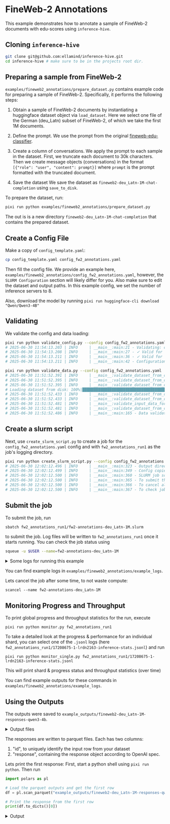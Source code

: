 # FineWeb-2 Annotations
This example demonstrates how to annotate a sample of FineWeb-2 documents with edu-scores using `inference-hive`.


## Cloning `inference-hive`
```bash
git clone git@github.com:ellamind/inference-hive.git
cd inference-hive # make sure to be in the projects root dir.
```

## Preparing a sample from FineWeb-2
`examples/fineweb2_annotations/prepare_dataset.py` contains example code for preparing a sample of FineWeb-2.
Specifically, it performs the following steps:
1. Obtain a sample of FineWeb-2 documents by instantiating a huggingface dataset object via `load_dataset`.
Here we select one file of the German (deu_Latn) subset of FineWeb-2, of which we take the first 1M documents.

2. Define the prompt.
We use the prompt from the original [fineweb-edu-classifier](https://huggingface.co/HuggingFaceFW/fineweb-edu-classifier/blob/main/utils/prompt.txt).

3. Create a column of conversations.
We apply the prompt to each sample in the dataset. First, we truncate each document to 30k characters. Then we create message objects (conversations) in the format `[{"role": "user", "content": prompt}]` where `prompt` is the prompt formatted with the truncated document.

4. Save the dataset
We save the dataset as `fineweb2-deu_Latn-1M-chat-completion` using `save_to_disk`.

To prepare the dataset, run:
```bash
pixi run python examples/fineweb2_annotations/prepare_dataset.py
```
The out is is a new directory `fineweb2-deu_Latn-1M-chat-completion` that contains the prepared dataset.

## Create a Config File
Make a copy of `config_template.yaml`:
```bash
cp config_template.yaml config_fw2_annotations.yaml
```
Then fill the config file. We provide an example here, `examples/fineweb2_annotations/config_fw2_annotations.yaml`, however, the `SLURM Configuration` section will likely differ for you. Also make sure to edit the dataset and output paths. In this example config, we set the number of inference servers to 8.

Also, download the model by running `pixi run huggingface-cli download "Qwen/Qwen3-4B"`

## Validating
We validate the config and data loading:

```bash
pixi run python validate_config.py --config config_fw2_annotations.yaml
# 2025-06-30 11:54:13.203 | INFO     | __main__:main:21 - Validating: config_fw2_annotations.yaml
# 2025-06-30 11:54:13.208 | INFO     | __main__:main:27 - ✓ Valid for create_slurm_script.py
# 2025-06-30 11:54:13.211 | INFO     | __main__:main:36 - ✓ Valid for run_inference.py
# 2025-06-30 11:54:13.211 | INFO     | __main__:main:42 - Configuration is valid!
```

```bash
pixi run python validate_data.py --config config_fw2_annotations.yaml
# 2025-06-30 11:51:52.391 | INFO     | __main__:validate_dataset_from_config:98 - Loading configuration from: config_fw2_annotations.yaml
# 2025-06-30 11:51:52.395 | INFO     | __main__:validate_dataset_from_config:101 - Loading dataset for validation...
# 2025-06-30 11:51:52.395 | INFO     | __main__:validate_dataset_from_config:103 - Loading dataset with load_from_disk
# Loading dataset from disk: 100%|███████████████████████████████████████████████████████████████████████████████| 17/17 [00:00<00:00, 1899.09it/s]
# 2025-06-30 11:51:52.433 | INFO     | __main__:validate_dataset_from_config:115 - Dataset loaded: 1000000 rows
# 2025-06-30 11:51:52.433 | INFO     | __main__:validate_dataset_from_config:118 - Starting data validation...
# 2025-06-30 11:51:52.481 | INFO     | __main__:validate_input_data_format:86 - Input data format validation passed for api_type='chat-completion' with string ID column 'id' using OpenAI's pydantic models
# 2025-06-30 11:51:52.481 | INFO     | __main__:validate_dataset_from_config:126 - ✓ Data validation completed successfully!
# 2025-06-30 11:51:52.486 | INFO     | __main__:main:165 - Data validation passed! Dataset is ready for inference.
```

## Create a slurm script
Next, use `create_slurm_script.py` to create a job for the `config_fw2_annotations.yaml` config and with `fw2_annotations_run1` as the job's logging directory.
```bash
pixi run python create_slurm_script.py --config config_fw2_annotations.yaml --output fw2_annotations_run1
# 2025-06-30 12:02:12.496 | INFO     | __main__:main:323 - Output directory: fw2_annotations_run1
# 2025-06-30 12:02:12.499 | INFO     | __main__:main:349 - Config copied to: fw2_annotations_run1/config_fw2_annotations.yaml
# 2025-06-30 12:02:12.500 | INFO     | __main__:main:360 - SLURM job script generated successfully: fw2_annotations_run1/fw2-annotations-deu_Latn-1M.slurm
# 2025-06-30 12:02:12.500 | INFO     | __main__:main:365 - To submit the job: sbatch fw2_annotations_run1/fw2-annotations-deu_Latn-1M.slurm
# 2025-06-30 12:02:12.500 | INFO     | __main__:main:366 - To cancel all jobs: scancel --name=fw2-annotations-deu_Latn-1M
# 2025-06-30 12:02:12.500 | INFO     | __main__:main:367 - To check job status: squeue -u $USER --name=fw2-annotations-deu_Latn-1M
```

## Submit the job
To submit the job, run
```bash
sbatch fw2_annotations_run1/fw2-annotations-deu_Latn-1M.slurm
```
to submit the job. Log files will be written to `fw2_annotations_run1` once it starts running.
You can check the job status using 
```bash
squeue -u $USER --name=fw2-annotations-deu_Latn-1M
```

<details><summary>Some logs for running this example</summary>

SLURM queue:
```
JOBID     USER      PARTITION      ACCOUNT        NODES  STATE     TIME      NAME                          NODELIST(REASON)
17011973  midahl00  boost_usr_prod aifac_l01_028  1      RUNNING   12:36     fw2-annotations-deu_Latn-1M   lrdn1355
17011974  midahl00  boost_usr_prod aifac_l01_028  1      RUNNING   12:36     fw2-annotations-deu_Latn-1M   lrdn1440
...
17011971  midahl00  boost_usr_prod aifac_l01_028  1      RUNNING   12:36     fw2-annotations-deu_Latn-1M   lrdn2927
17011972  midahl00  boost_usr_prod aifac_l01_028  1      RUNNING   12:36     fw2-annotations-deu_Latn-1M   lrdn3211
```

Log files:
```bash
ls -1 ./fw2_annotations_run1
17208675-1-lrdn2163-inference-server.log
17208675-1-lrdn2163-inference-stats.jsonl
17208675-1-lrdn2163.log
...
17208675-8-lrdn2292-inference-server.log
17208675-8-lrdn2292-inference-stats.jsonl
17208675-8-lrdn2292.log
config_fw2_annotations.yaml
fw2-annotations-deu_Latn-1M.slurm
```
</details>

You can find example logs in `examples/fineweb2_annotations/example_logs`.

Lets cancel the job after some time, to not waste compute:
```
scancel --name fw2-annotations-deu_Latn-1M
```

## Monitoring Progress and Throughput

To print global progress and throughput statistics for the run, execute
```
pixi run python monitor.py fw2_annotations_run1
```

To take a detailed look at the progress & performance for an individual shard, you can select one of the `.jsonl` logs (here `fw2_annotations_run1/17208675-1-lrdn2163-inference-stats.jsonl`) and run
```
pixi run python monitor_single.py fw2_annotations_run1/17208675-1-lrdn2163-inference-stats.jsonl
```
This will print shard & progress status and throughput statistics (over time)

You can find example outputs for these commands in `examples/fineweb2_annotations/example_logs`.

## Using the Outputs
The outputs were saved to `example_outputs/fineweb2-deu_Latn-1M-responses-qwen3-4b`.

<details><summary>Output files</summary>

```bash
ls -1 example_outputs/fineweb2-deu_Latn-1M-responses-qwen3-4b
shard000000_part000000.zstd.parquet
shard000001_part000000.zstd.parquet
shard000002_part000000.zstd.parquet
shard000003_part000000.zstd.parquet
shard000004_part000000.zstd.parquet
shard000005_part000000.zstd.parquet
shard000006_part000000.zstd.parquet
shard000007_part000000.zstd.parquet
```
</details>

The responses are written to parquet files. Each has two columns:
1. "id", to uniquely identify the input row from your dataset
2. "response", containing the response object according to OpenAI spec.

Lets print the first response:
First, start a python shell using `pixi run python`. Then run
```python
import polars as pl

# Load the parquet outputs and get the first row
df = pl.scan_parquet("example_outputs/fineweb2-deu_Latn-1M-responses-qwen3-4b").head(1).collect()

# Print the response from the first row
print(df.to_dicts()[0])
```

<details><summary>Output</summary>

```python
{
    "id": "<urn:uuid:8a4af1a1-462b-4a61-9e67-64d3d3a4770c>",
    "response": {
        "id": "chatcmpl-b87186a7f0404cb29748844550b0ef62",
        "choices": [
            {
                "finish_reason": "stop",
                "index": 0,
                "logprobs": None,
                "message": {
                    "content": "<think>\nOkay, let's evaluate this extract. The user wants to know if it's educational for primary to grade school levels using a 5-point system.\n\nFirst, the content is in German and talks about Italian politics, corruption, and Berlusconi. There's a lot of opinion and personal views, not factual information. It mentions political figures and events but doesn't explain concepts in an educational way. The language is informal and emotional, with no structured lessons or explanations. There's no mention of curricula or educational standards. The text is more of a personal commentary than an educational resource. It doesn't provide any structured information or key concepts relevant to school subjects. The user might be looking for something more factual and organized. So, it doesn't meet the criteria for even the first point. The score should be low.\n</think>\n\nThe extract is a personal commentary on Italian politics, filled with opinions, emotional language, and informal tone. It lacks structured educational content, coherent explanations, or alignment with school curricula. While it touches on political themes, it does not provide factual information, organized concepts, or pedagogical value suitable for primary/grade school education. No points are earned for relevance, coherence, or educational utility.  \n\nEducational score: 0",
                    "refusal": None,
                    "role": "assistant",
                    "annotations": None,
                    "audio": None,
                    "function_call": None,
                    "tool_calls": [],
                },
            }
        ],
        "created": 1751384431,
        "model": "Qwen/Qwen3-4B",
        "object": "chat.completion",
        "service_tier": None,
        "system_fingerprint": None,
        "usage": {
            "completion_tokens": 257,
            "prompt_tokens": 1138,
            "total_tokens": 1395,
            "completion_tokens_details": None,
            "prompt_tokens_details": None,
        },
    },
}
```

Lets print the content of the first response
```python
print(
    df.select(
        pl.col("response")
        .struct.field("choices")
        .list.get(0)
        .struct.field("message")
        .struct.field("content")
    ).item()
)
# "<think>\nOkay, let's evaluate this extract. The user wants to know if it's educational for primary to grade school levels using a 5-point system.\n\nFirst, the content is in German and talks about Italian politics, corruption, and Berlusconi. There's a lot of opinion and personal views, not factual information. It mentions political figures and events but doesn't explain concepts in an educational way. The language is informal and emotional, with no structured lessons or explanations. There's no mention of curricula or educational standards. The text is more of a personal commentary than an educational resource. It doesn't provide any structured information or key concepts relevant to school subjects. The user might be looking for something more factual and organized. So, it doesn't meet the criteria for even the first point. The score should be low.\n</think>\n\nThe extract is a personal commentary on Italian politics, filled with opinions, emotional language, and informal tone. It lacks structured educational content, coherent explanations, or alignment with school curricula. While it touches on political themes, it does not provide factual information, organized concepts, or pedagogical value suitable for primary/grade school education. No points are earned for relevance, coherence, or educational utility.  \n\nEducational score: 0"
```
</details>